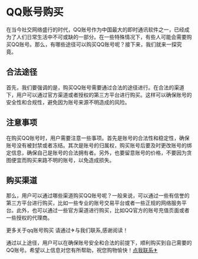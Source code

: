 # QQ账号购买

在当今社交网络盛行的时代，QQ账号作为中国最大的即时通讯软件之一，已经成为了人们日常生活中不可或缺的一部分。在一些特殊情况下，有些人可能会需要购买QQ账号。那么，有哪些途径可以购买QQ账号呢？接下来，我们就来一探究竟。

## 合法途径

首先，我们要强调的是，购买QQ账号需要通过合法的途径进行。在合法的渠道下，用户可以通过官方渠道或者授权的第三方平台进行购买。这样可以确保账号的安全性和合规性，避免因为账号来源不明造成的风险。

## 注意事项

在购买QQ账号时，用户需要注意一些事项。首先是账号的合法性和稳定性，确保账号没有被封禁或者冻结。其次是账号的归属权，购买账号后要及时更改账号的绑定信息，确保自己是账号的合法拥有者。另外，也要留意账号的价格，不要因为贪图便宜而购买来路不明的账号，以免造成损失。

## 购买渠道

那么，用户可以通过哪些渠道购买QQ账号呢？一般来说，可以通过一些有信誉的第三方平台进行购买，比如一些专业的账号交易平台或者一些正规的网络服务平台。此外，也可以通过一些官方渠道进行购买，比如QQ官方的账号充值页面或者一些授权的代理商。

更多关于qq账号购买 请通过✈与我们联系,感谢阅读！

通过以上途径，用户可以在确保账号安全和合法的前提下，顺利购买到自己需要的QQ账号。希望以上信息对您有所帮助，祝您购物愉快！[点我联系✈](https://help.G208.com)